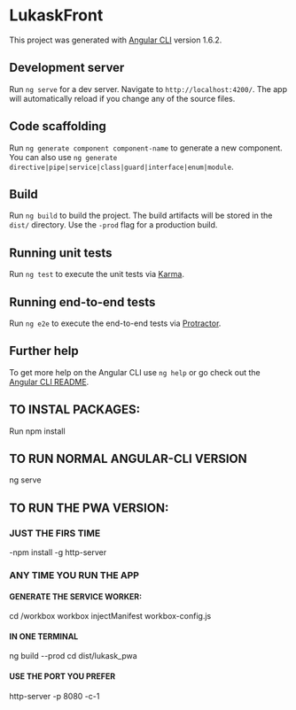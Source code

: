 # LukaskFront

This project was generated with [Angular CLI](https://github.com/angular/angular-cli) version 1.6.2.

## Development server

Run `ng serve` for a dev server. Navigate to `http://localhost:4200/`. The app will automatically reload if you change any of the source files.

## Code scaffolding

Run `ng generate component component-name` to generate a new component. You can also use `ng generate directive|pipe|service|class|guard|interface|enum|module`.

## Build

Run `ng build` to build the project. The build artifacts will be stored in the `dist/` directory. Use the `-prod` flag for a production build.

## Running unit tests

Run `ng test` to execute the unit tests via [Karma](https://karma-runner.github.io).

## Running end-to-end tests

Run `ng e2e` to execute the end-to-end tests via [Protractor](http://www.protractortest.org/).

## Further help

To get more help on the Angular CLI use `ng help` or go check out the [Angular CLI README](https://github.com/angular/angular-cli/blob/master/README.md).

## TO INSTAL PACKAGES:
Run npm install

## TO RUN NORMAL ANGULAR-CLI VERSION
ng serve

## TO RUN THE PWA VERSION:
### JUST THE FIRS TIME
-npm install -g http-server

### ANY TIME YOU RUN THE APP
#### GENERATE THE SERVICE WORKER:
cd /workbox
workbox injectManifest workbox-config.js

#### IN ONE TERMINAL
ng build --prod
cd dist/lukask_pwa

#### USE THE PORT YOU PREFER
http-server -p 8080 -c-1